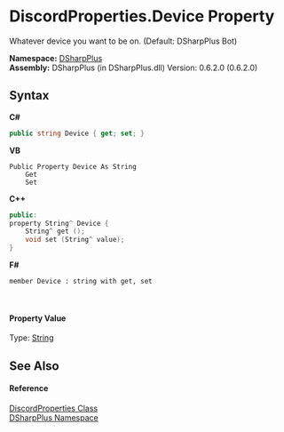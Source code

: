 # DiscordProperties.Device Property 
 

Whatever device you want to be on. (Default: DSharpPlus Bot)

**Namespace:**&nbsp;<a href="503971eb-de5e-a570-9922-de9500a9b1cc">DSharpPlus</a><br />**Assembly:**&nbsp;DSharpPlus (in DSharpPlus.dll) Version: 0.6.2.0 (0.6.2.0)

## Syntax

**C#**<br />
``` C#
public string Device { get; set; }
```

**VB**<br />
``` VB
Public Property Device As String
	Get
	Set
```

**C++**<br />
``` C++
public:
property String^ Device {
	String^ get ();
	void set (String^ value);
}
```

**F#**<br />
``` F#
member Device : string with get, set

```

<br />

#### Property Value
Type: <a href="http://msdn2.microsoft.com/en-us/library/s1wwdcbf" target="_blank">String</a>

## See Also


#### Reference
<a href="625e9dca-d872-a5eb-f3c3-17a0536a1f34">DiscordProperties Class</a><br /><a href="503971eb-de5e-a570-9922-de9500a9b1cc">DSharpPlus Namespace</a><br />